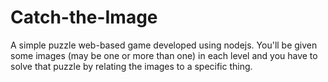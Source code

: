 # Catch-the-Image
A simple puzzle web-based game developed using nodejs. You'll be given some images (may be one or more than one) in each level and you have to solve that puzzle by relating the images to a specific thing.
